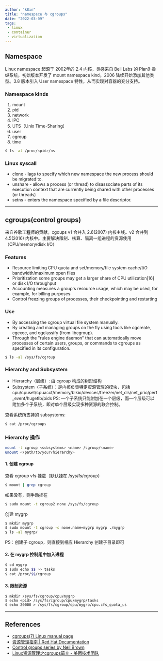 ```yaml
---
author: "k8in"
title: "namespace 与 cgroups"
date: "2022-03-09"
tags: 
 - linux
 - container
 - virtualization
---
```


## Namespace

Linux namespace 起源于 2002年的 2.4 内核，灵感来自 Bell Labs 的 Plan9 操纵系统。初始版本开发了 mount namespace kind。2006 陆续开始添加其他类型。3.8 版本引入 User namespace 特性，从而实现对容器的充分支持。


### Namespace kinds

 1. mount
 2. pid
 3. network
 4. IPC
 5. UTS（Unix Time-Sharing）
 6. user
 7. cgroup
 8. time

``` bash
$ ls -al /proc/<pid>/ns
```

### Linux syscall
- clone -  lags to specify which new namespace the new process should be migrated to.
- unshare - allows a process (or thread) to disassociate parts of its execution context that are currently being shared with other processes (or threads)
- setns - enters the namespace specified by a file descriptor.

_________________________

## cgroups(control groups)

来自谷歌工程师的贡献。cgoups v1 合并入 2.6(2007) 内核主线。v2 合并到 4.5(2016) 内核中。主要解决限制、核算、隔离一组进程的资源使用（CPU/memory/disk I/O）


### Features

- Resource limiting
CPU quota and set/memory/file system cache/I/O bandwidth/maximum open files
- Prioritization
some groups may get a larger share of CPU utilization[16] or disk I/O throughput
- Accounting
measures a group's resource usage, which may be used, for example, for billing purposes
- Control
freezing groups of processes, their checkpointing and restarting

### Use
- By accessing the cgroup virtual file system manually.
- By creating and managing groups on the fly using tools like cgcreate, cgexec, and cgclassify (from libcgroup).
- Through the "rules engine daemon" that can automatically move processes of certain users, groups, or commands to cgroups as specified in its configuration.

``` bash
$ ls -al /sys/fs/cgroup
```

### Hierarchy and Subsystem
- Hierarchy（层级）: 由 cgroup 构成的树形结构
- Subsystem（子系统）：是内核负责特定资源管理的模块，包括 cpu/cpuset/cpuacct/memory/blkio/devices/freezer/net_cls/net_prio/perf_event/hugetlb/pids
PS: 一个子系统只能附加在一个层级，而一个层级可以附加多个子系统，即对单个层级实现多种资源的联合控制。

查看系统所支持的 subsystems:
```bash
$ cat /proc/cgroups
```

### Hierarchy 操作
```bash
mount -t cgroup <subsystems> <name> /cgroup/<name>
umount </path/to/your/hierarchy>
```

#### 1. 创建 cgroup
查看 cgroup vfs 挂载（默认挂在 /sys/fs/cgroup）

``` bash
$ mount | grep cgroup
```
如果没有，则手动挂在
``` bash
$ sudo mount -t cgroup2 none /sys/fs/cgroup
```
创建 mygrp
```bash
$ mkdir mygrp
$ sudo mount -t cgroup -o none,name=mygrp mygrp ./mygrp
$ ls -al mygrp/
```
PS：创建子 cgroup，则直接到相应 Hierarchy 创建子目录即可

#### 2. 在 mygrp 控制组中加入进程
``` bash
$ cd mygrp
$ sudo echo $$ >> tasks
$ cat /proc/$$/cgroup
```

#### 3. 限制资源
```
$ mkdir /sys/fs/cgroup/cpu/mygrp
$ echo <pid> /sys/fs/cgroup/cpu/mygrp/tasks
$ echo 20000 > /sys/fs/cgroup/cpu/mygrp/cpu.cfs_quota_us
```

_____
## References
- [cgroups(7)  Linux manual page](https://man7.org/linux/man-pages/man7/cgroups.7.html)
- [资源管理指南 | Red Hat Documentation](https://docs.redhat.com/zh-cn/documentation/red_hat_enterprise_linux/7/html/resource_management_guide/index)
- [Control groups series by Neil Brown](https://lwn.net/Articles/604609/)
- [Linux资源管理之cgroups简介 - 美团技术团队](https://tech.meituan.com/2015/03/31/cgroups.html)